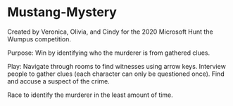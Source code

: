 # Mustang-Mystery
Created by Veronica, Olivia, and Cindy for the 2020 Microsoft Hunt the Wumpus competition.

Purpose: Win by identifying who the murderer is from gathered clues.

Play: Navigate through rooms to find witnesses using arrow keys. Interview people to gather clues (each character can only be questioned once). Find and accuse a suspect of the crime.

Race to identify the murderer in the least amount of time.
